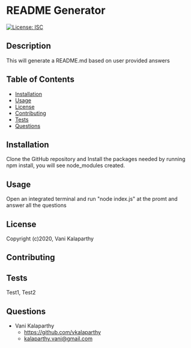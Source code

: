 
# README Generator
[![License: ISC](https://img.shields.io/badge/License-ISC-blue.svg)](https://opensource.org/licenses/ISC)
## Description
This will generate a README.md based on user provided answers
## Table of Contents
* [Installation](#installation)
* [Usage](#usage)
* [License](#license)
* [Contributing](#contributing)
* [Tests](#tests)
* [Questions](#questions)
## Installation
Clone the GitHub repository and Install the packages needed by running npm install, you will see node_modules created.
## Usage
Open an integrated terminal and run "node index.js" at the promt and answer all the questions
## License
Copyright (c)2020, Vani Kalaparthy
## Contributing
## Tests
Test1, Test2
## Questions
* Vani Kalaparthy
  * https://github.com/vkalaparthy
  * kalaparthy.vani@gmail.com
    